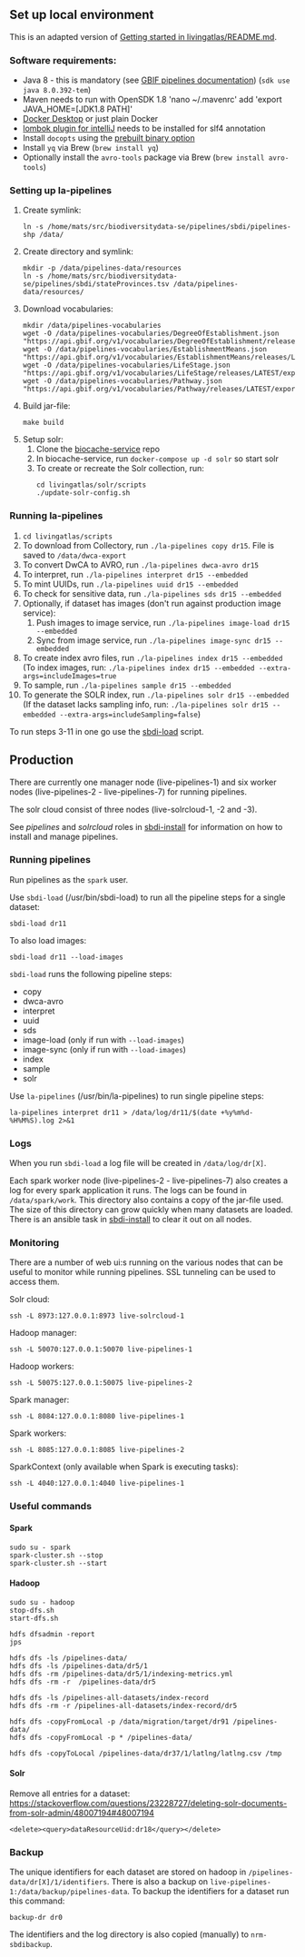 ## Set up local environment
This is an adapted version of [Getting started in livingatlas/README.md](../livingatlas/README.md#Getting+started). 

### Software requirements:
* Java 8 - this is mandatory (see [GBIF pipelines documentation](https://github.com/gbif/pipelines#about-the-project)) (`sdk use java 8.0.392-tem`)
* Maven needs to run with OpenSDK 1.8
  'nano ~/.mavenrc' add 'export JAVA_HOME=[JDK1.8 PATH]'
* [Docker Desktop](https://www.docker.com/products/docker-desktop) or just plain Docker
* [lombok plugin for intelliJ](https://projectlombok.org/setup/intellij) needs to be installed for slf4 annotation
* Install `docopts` using the [prebuilt binary option](https://github.com/docopt/docopts#pre-built-binaries)
* Install `yq` via Brew (`brew install yq`)
* Optionally install the `avro-tools` package via Brew (`brew install avro-tools`)

### Setting up la-pipelines
1. Create symlink:
    ```
    ln -s /home/mats/src/biodiversitydata-se/pipelines/sbdi/pipelines-shp /data/
    ```
1. Create directory and symlink:
    ```
    mkdir -p /data/pipelines-data/resources
    ln -s /home/mats/src/biodiversitydata-se/pipelines/sbdi/stateProvinces.tsv /data/pipelines-data/resources/
    ```
2. Download vocabularies:
    ```
    mkdir /data/pipelines-vocabularies
    wget -O /data/pipelines-vocabularies/DegreeOfEstablishment.json "https://api.gbif.org/v1/vocabularies/DegreeOfEstablishment/releases/LATEST/export"
    wget -O /data/pipelines-vocabularies/EstablishmentMeans.json "https://api.gbif.org/v1/vocabularies/EstablishmentMeans/releases/LATEST/export"
    wget -O /data/pipelines-vocabularies/LifeStage.json "https://api.gbif.org/v1/vocabularies/LifeStage/releases/LATEST/export"
    wget -O /data/pipelines-vocabularies/Pathway.json "https://api.gbif.org/v1/vocabularies/Pathway/releases/LATEST/export"
    ```
1. Build jar-file:
   ```
   make build
   ```
1. Setup solr:
   1. Clone the [biocache-service](https://github.com/biodiversitydata-se/biocache-service) repo
   2. In biocache-service, run `docker-compose up -d solr` so start solr
   3. To create or recreate the Solr collection, run:
       ```
       cd livingatlas/solr/scripts
       ./update-solr-config.sh
       ```

### Running la-pipelines
1. `cd livingatlas/scripts`
1. To download from Collectory, run `./la-pipelines copy dr15`. File is saved to `/data/dwca-export`
1. To convert DwCA to AVRO, run `./la-pipelines dwca-avro dr15`
1. To interpret, run `./la-pipelines interpret dr15 --embedded`
1. To mint UUIDs, run `./la-pipelines uuid dr15 --embedded`
1. To check for sensitive data, run `./la-pipelines sds dr15 --embedded`
1. Optionally, if dataset has images  (don't run against production image service):
   1. Push images to image service, run `./la-pipelines image-load dr15 --embedded`
   1. Sync from image service, run `./la-pipelines image-sync dr15 --embedded`
1. To create index avro files, run `./la-pipelines index dr15 --embedded` (To index images, run: `./la-pipelines index dr15 --embedded --extra-args=includeImages=true` 
1. To sample, run `./la-pipelines sample dr15 --embedded`
1. To generate the SOLR index, run `./la-pipelines solr dr15 --embedded` (If the dataset lacks sampling info, run: `./la-pipelines solr dr15 --embedded --extra-args=includeSampling=false`)

To run steps 3-11 in one go use the [sbdi-load](../livingatlas/scripts/sbdi-load) script.

## Production
There are currently one manager node (live-pipelines-1) and six worker nodes (live-pipelines-2 - live-pipelines-7) for running pipelines. 

The solr cloud consist of three nodes (live-solrcloud-1, -2 and -3).

See *pipelines* and *solrcloud* roles in [sbdi-install](https://github.com/biodiversitydata-se/sbdi-install) for information on how to install and manage pipelines.

### Running pipelines
Run pipelines as the `spark` user.

Use `sbdi-load` (/usr/bin/sbdi-load) to run all the pipeline steps for a single dataset:
```
sbdi-load dr11
```

To also load images:
```
sbdi-load dr11 --load-images
```

`sbdi-load` runs the following pipeline steps:
- copy
- dwca-avro
- interpret
- uuid
- sds
- image-load (only if run with `--load-images`)
- image-sync (only if run with `--load-images`)
- index
- sample
- solr

Use `la-pipelines` (/usr/bin/la-pipelines) to run single pipeline steps:
```
la-pipelines interpret dr11 > /data/log/dr11/$(date +%y%m%d-%H%M%S).log 2>&1
```

### Logs
When you run `sbdi-load` a log file will be created in `/data/log/dr[X]`.

Each spark worker node (live-pipelines-2 - live-pipelines-7) also creates a log for every spark application it runs. The logs can be found in `/data/spark/work`. This directory also contains a copy of the jar-file used. The size of this directory can grow quickly when many datasets are loaded. There is an ansible task in [sbdi-install](https://github.com/biodiversitydata-se/sbdi-install) to clear it out on all nodes.  

### Monitoring

There are a number of web ui:s running on the various nodes that can be useful to monitor while running pipelines. SSL tunneling can be used to access them.

Solr cloud:
```
ssh -L 8973:127.0.0.1:8973 live-solrcloud-1
```

Hadoop manager:
```
ssh -L 50070:127.0.0.1:50070 live-pipelines-1
```

Hadoop workers:
```
ssh -L 50075:127.0.0.1:50075 live-pipelines-2
```

Spark manager:
```
ssh -L 8084:127.0.0.1:8080 live-pipelines-1
```

Spark workers:
```
ssh -L 8085:127.0.0.1:8085 live-pipelines-2
```

SparkContext (only available when Spark is executing tasks): 
```
ssh -L 4040:127.0.0.1:4040 live-pipelines-1
```

### Useful commands

#### Spark
```
sudo su - spark
spark-cluster.sh --stop
spark-cluster.sh --start
```

#### Hadoop
```
sudo su - hadoop
stop-dfs.sh
start-dfs.sh
```
```
hdfs dfsadmin -report
jps
```
```
hdfs dfs -ls /pipelines-data/
hdfs dfs -ls /pipelines-data/dr5/1
hdfs dfs -rm /pipelines-data/dr5/1/indexing-metrics.yml
hdfs dfs -rm -r  /pipelines-data/dr5

hdfs dfs -ls /pipelines-all-datasets/index-record
hdfs dfs -rm -r /pipelines-all-datasets/index-record/dr5

hdfs dfs -copyFromLocal -p /data/migration/target/dr91 /pipelines-data/
hdfs dfs -copyFromLocal -p * /pipelines-data/

hdfs dfs -copyToLocal /pipelines-data/dr37/1/latlng/latlng.csv /tmp
```

#### Solr

Remove all entries for a dataset:  
https://stackoverflow.com/questions/23228727/deleting-solr-documents-from-solr-admin/48007194#48007194

```
<delete><query>dataResourceUid:dr18</query></delete>
```

### Backup
The unique identifiers for each dataset are stored on hadoop in `/pipelines-data/dr[X]/1/identifiers`. There is also a backup on `live-pipelines-1:/data/backup/pipelines-data`. To backup the identifiers for a dataset run this command:
```
backup-dr dr0
```

The identifiers and the log directory is also copied (manually) to `nrm-sbdibackup`.
